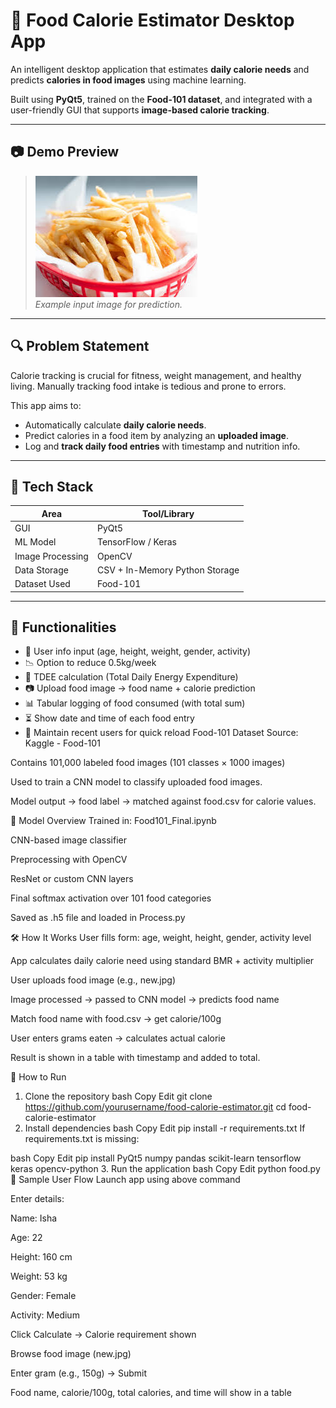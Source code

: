 
# 🍱 Food Calorie Estimator Desktop App

An intelligent desktop application that estimates **daily calorie needs** and predicts **calories in food images** using machine learning.

Built using **PyQt5**, trained on the **Food-101 dataset**, and integrated with a user-friendly GUI that supports **image-based calorie tracking**.

---

## 📷 Demo Preview

> ![Sample Food Image](new.jpg)  
_Example input image for prediction._

---

## 🔍 Problem Statement

Calorie tracking is crucial for fitness, weight management, and healthy living. Manually tracking food intake is tedious and prone to errors.

This app aims to:
- Automatically calculate **daily calorie needs**.
- Predict calories in a food item by analyzing an **uploaded image**.
- Log and **track daily food entries** with timestamp and nutrition info.

---

## 🧠 Tech Stack

| Area                  | Tool/Library                     |
|-----------------------|----------------------------------|
| GUI                   | PyQt5                            |
| ML Model              | TensorFlow / Keras               |
| Image Processing      | OpenCV                           |
| Data Storage          | CSV + In-Memory Python Storage   |
| Dataset Used          | Food-101                         |

---

## 🧮 Functionalities

- 👤 User info input (age, height, weight, gender, activity)
- 📉 Option to reduce 0.5kg/week
- 🧠 TDEE calculation (Total Daily Energy Expenditure)
- 📷 Upload food image → food name + calorie prediction
- 📊 Tabular logging of food consumed (with total sum)
- ⏳ Show date and time of each food entry
- 📁 Maintain recent users for quick reload
Food-101 Dataset
Source: Kaggle - Food-101

Contains 101,000 labeled food images (101 classes × 1000 images)

Used to train a CNN model to classify uploaded food images.

Model output → food label → matched against food.csv for calorie values.

🧠 Model Overview
Trained in: Food101_Final.ipynb

CNN-based image classifier

Preprocessing with OpenCV

ResNet or custom CNN layers

Final softmax activation over 101 food categories

Saved as .h5 file and loaded in Process.py

🛠 How It Works
User fills form: age, weight, height, gender, activity level

App calculates daily calorie need using standard BMR + activity multiplier

User uploads food image (e.g., new.jpg)

Image processed → passed to CNN model → predicts food name

Match food name with food.csv → get calorie/100g

User enters grams eaten → calculates actual calorie

Result is shown in a table with timestamp and added to total.

🚀 How to Run
1. Clone the repository
bash
Copy
Edit
git clone https://github.com/yourusername/food-calorie-estimator.git
cd food-calorie-estimator
2. Install dependencies
bash
Copy
Edit
pip install -r requirements.txt
If requirements.txt is missing:

bash
Copy
Edit
pip install PyQt5 numpy pandas scikit-learn tensorflow keras opencv-python
3. Run the application
bash
Copy
Edit
python food.py
🔧 Sample User Flow
Launch app using above command

Enter details:

Name: Isha

Age: 22

Height: 160 cm

Weight: 53 kg

Gender: Female

Activity: Medium

Click Calculate → Calorie requirement shown

Browse food image (new.jpg)

Enter gram (e.g., 150g) → Submit

Food name, calorie/100g, total calories, and time will show in a table


